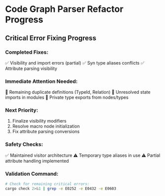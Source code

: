 # Code Graph Parser Refactor Progress

## Critical Error Fixing Progress

### Completed Fixes:
✅ Visibility and import errors (partial)
✅ Syn type aliases conflicts
✅ Attribute parsing visibility

### Immediate Attention Needed:
🛑 Remaining duplicate definitions (TypeId, Relation)
🛑 Unresolved state imports in modules
🛑 Private type exports from nodes/types

### Next Priority:
1. Finalize visibility modifiers
2. Resolve macro node initialization
3. Fix attribute parsing conversions

### Safety Checks:
✅ Maintained visitor architecture
⚠️ Temporary type aliases in use
⚠️ Partial attribute handling implemented

### Validation Command:
```bash
# Check for remaining critical errors:
cargo check 2>&1 | grep -e E0252 -e E0432 -e E0603
```
